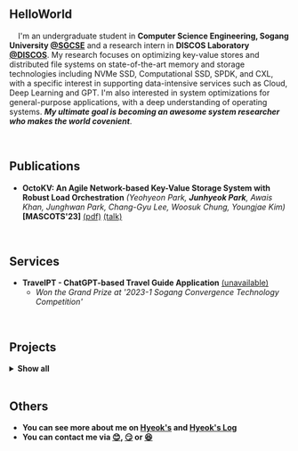 <!--<p align="center">-->
<!--<img align="center" alt="GIF" src="https://media1.giphy.com/media/3oKIPnAiaMCws8nOsE/giphy.gif?cid=ecf05e47fp2kwa76abo0wt1esa90i735t2frr1xxxe5bcc23&rid=giphy.gif&ct=g" />-->
<!--</p>-->

<!--<p align="center">-->
<br/>

**HelloWorld**
---

&nbsp; &nbsp; I'm an undergraduate student in **Computer Science Engineering, Sogang University [@SGCSE](https://cs.sogang.ac.kr/cs/index_new.html)** and a research intern in **DISCOS Laboratory [@DISCOS](http://discos.sogang.ac.kr/)**. My research focuses on optimizing key-value stores and distributed file systems on state-of-the-art memory and storage technologies including NVMe SSD, Computational SSD, SPDK, and CXL, with a specific interest in supporting data-intensive services such as Cloud, Deep Learning and GPT. I'm also interested in system optimizations for general-purpose applications, with a deep understanding of operating systems. **_My ultimate goal is becoming an awesome system researcher who makes the world covenient_**.

<br/>

**Publications**
---
<!--START_SECTION:activity-->
- **OctoKV: An Agile Network-based Key-Value Storage System with Robust Load Orchestration** _(Yeohyeon Park, **Junhyeok Park**, Awais Khan, Junghwan Park, Chang-Gyu Lee, Woosuk Chung, Youngjae Kim)_ **\[MASCOTS'23\]** [(pdf)](https://discos.sogang.ac.kr/file/2023/intl_conf/MASCOTS_2023_Y_Park.pdf) [(talk)](https://discos.sogang.ac.kr/gallery)
<!--END_SECTION:activity-->

<br/>

**Services**
---
<!--START_SECTION:activity-->
- **TravelPT - ChatGPT-based Travel Guide Application** [(unavailable)](http://cscp2.sogang.ac.kr/CSE4186/index.php/%EC%8C%88%EB%B0%95%ED%95%9C%EA%B9%80) <br>
  - _Won the Grand Prize at '2023-1 Sogang Convergence Technology Competition'_
<!--END_SECTION:activity-->

<br/>

**Projects**
---
<details>
<summary><b>Show all</b></summary>
<div markdown="1">

|Title|Repo|Date|
|--|--|--|
|**Embedded System Software Developments**|[Link](https://github.com/junttang/EmbeddedSystemSoftware)|_06/23_|
|**PintOS Projects for studying OS Concepts**|[Link](https://github.com/junttang/PintOSprojects)|_12/22_|
|**Tiny-based C-Minus Compiler Construction**|[Link](https://github.com/junttang/TinyBasedC-Compiler)|_12/22_|
|**Electronics Vendor Company Database Project**|[Link](https://github.com/junttang/ElecVendorCompDatabase)|_06/22_|
|**C-style Dynamic Memory Allocator (malloc-lab)**|[Link](https://github.com/junttang/DynamicMemoryAllocator)|_06/22_|
|**Event&Thread-based Concurrent Stock Server**|[Link](https://github.com/junttang/ConcurrentServerProject)|_05/22_|
|**Bash-like Linux Shell Development Project**|[Link](https://github.com/junttang/MyShellProject)|_04/22_|
|**Programming FPGA with Verilog HDL in Vivado IDE**|[Link](https://github.com/junttang/ProgrammingFPGA)|_12/21_|
|**WhereIsMyCheese - OFS(OpenFrameWork)-based Maze Game**|[Link](https://github.com/junttang/MazeGameOFSbased)|_12/21_|
|**Assembly Programming with x86 MASM Assembler**|[Link](https://github.com/junttang/AssemblyProgrammingAssign)|_05/21_|

</div>
</details>
<br/>

**Others**
---
- **You can see more about me on [Hyeok's](https://junttang.github.io/HyeoksPersonalWebSite/) and [Hyeok's Log](https://velog.io/@junttang)**
- **You can contact me via [:blush:](mailto:junttang123@naver.com), [:smirk:](mailto:junttang@sogang.ac.kr) or [:laughing:](https://www.instagram.com/hyeok_travel/)**
<br/>
